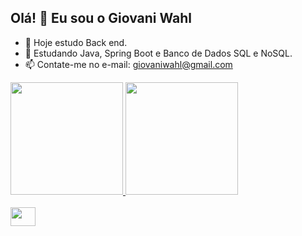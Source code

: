 ## Olá! 👋 Eu sou o Giovani Wahl


- 🔭 Hoje estudo Back end.
- 🌱 Estudando Java, Spring Boot e Banco de Dados SQL e NoSQL.
- 📫 Contate-me no e-mail: giovaniwahl@gmail.com

<div>
   <a href ="https://beacons.ai/Giovani-Wahl" >
    <img height="180em" src="https://github-readme-stats.vercel.app/api?username=giovani-wahl&show_icons=true&theme=transparent&include_all_commits-true&count_private-true"/>
    <img height="180em" src="https://github-readme-stats.vercel.app/api/top-langs/?username=giovani-wahl&layout-compact&langs_count=16&theme=transparent"/>
</div>
    
<div style= "display: inline_block"><br>
<img align= "center" alt="" height="30" width="40" src="">
</div>

<div>
  <a href="">
</div>
  
